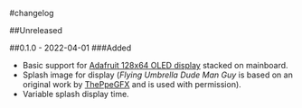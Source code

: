 #changelog

##Unreleased

##0.1.0 - 2022-04-01
###Added
- Basic support for [Adafruit 128x64 OLED display](https://www.adafruit.com/product/4650) stacked on mainboard.
- Splash image for display (*Flying Umbrella Dude Man Guy* is based on an original work by [ThePpeGFX](https://www.deviantart.com/theppegfx) and is used with permission).
- Variable splash display time.
